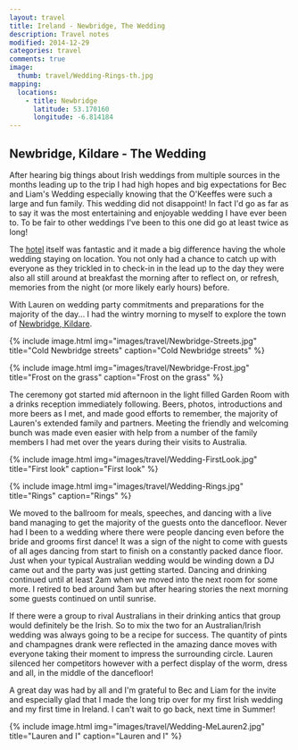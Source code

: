 ```yaml
---
layout: travel
title: Ireland - Newbridge, The Wedding
description: Travel notes
modified: 2014-12-29
categories: travel
comments: true
image:
  thumb: travel/Wedding-Rings-th.jpg
mapping:
  locations:
    - title: Newbridge
      latitude: 53.170160
      longitude: -6.814184
---
```


## Newbridge, Kildare - The Wedding
After hearing big things about Irish weddings from multiple sources in the months leading up to the trip I had high hopes and big expectations for Bec and Liam's Wedding especially knowing that the O'Keeffes were such a large and fun family. This wedding did not disappoint! In fact I'd go as far as to say it was the most entertaining and enjoyable wedding I have ever been to. To be fair to other weddings I've been to this one did go at least twice as long!

The [hotel](https://www.facebook.com/TheKeadeenHotel) itself was fantastic and it made a big difference having the whole wedding staying on location. You not only had a chance to catch up with everyone as they trickled in to check-in in the lead up to the day they were also all still around at breakfast the morning after to reflect on, or refresh, memories from the night (or more likely early hours) before.

With Lauren on wedding party commitments and preparations for the majority of the day... I had the wintry morning to myself to explore the town of [Newbridge, Kildare](http://en.wikipedia.org/wiki/Newbridge,_County_Kildare).

{% include image.html img="images/travel/Newbridge-Streets.jpg" title="Cold Newbridge streets" caption="Cold Newbridge streets" %}

{% include image.html img="images/travel/Newbridge-Frost.jpg" title="Frost on the grass" caption="Frost on the grass" %}

The ceremony got started mid afternoon in the light filled Garden Room with a drinks reception immediately following. Beers, photos, introductions and more beers as I met, and made good efforts to remember, the majority of Lauren's extended family and partners. Meeting the friendly and welcoming bunch was made even easier with help from a number of the family members I had met over the years during their visits to Australia.

{% include image.html img="images/travel/Wedding-FirstLook.jpg" title="First look" caption="First look" %}

{% include image.html img="images/travel/Wedding-Rings.jpg" title="Rings" caption="Rings" %}

We moved to the ballroom for meals, speeches, and dancing with a live band managing to get the majority of the guests onto the dancefloor. Never had I been to a wedding where there were people dancing even before the bride and grooms first dance! It was a sign of the night to come with guests of all ages dancing from start to finish on a constantly packed dance floor. Just when your typical Australian wedding would be winding down a DJ came out and the party was just getting started. Dancing and drinking continued until at least 2am when we moved into the next room for some more. I retired to bed around 3am but after hearing stories the next morning some guests continued on until sunrise.

If there were a group to rival Australians in their drinking antics that group would definitely be the Irish. So to mix the two for an Australian/Irish wedding was always going to be a recipe for success. The quantity of pints and champagnes drank were reflected in the amazing dance moves with everyone taking their moment to impress the surrounding circle. Lauren silenced her competitors however with a perfect display of the worm, dress and all, in the middle of the dancefloor!

A great day was had by all and I'm grateful to Bec and Liam for the invite and especially glad that I made the long trip over for my first Irish wedding and my first time in Ireland. I can't wait to go back, next time in Summer!

{% include image.html img="images/travel/Wedding-MeLauren2.jpg" title="Lauren and I" caption="Lauren and I" %}